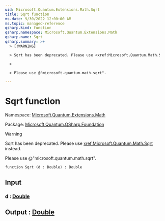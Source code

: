 ```yaml
---
uid: Microsoft.Quantum.Extensions.Math.Sqrt
title: Sqrt function
ms.date: 9/30/2022 12:00:00 AM
ms.topic: managed-reference
qsharp.kind: function
qsharp.namespace: Microsoft.Quantum.Extensions.Math
qsharp.name: Sqrt
qsharp.summary: >+
  > [!WARNING]

  > Sqrt has been deprecated. Please use <xref:Microsoft.Quantum.Math.Sqrt> instead.

  >

  > Please use @"microsoft.quantum.math.sqrt".

---
```


# Sqrt function

Namespace: [Microsoft.Quantum.Extensions.Math](xref:Microsoft.Quantum.Extensions.Math)

Package: [Microsoft.Quantum.QSharp.Foundation](https://nuget.org/packages/Microsoft.Quantum.QSharp.Foundation)


> [!WARNING]
> Sqrt has been deprecated. Please use <xref:Microsoft.Quantum.Math.Sqrt> instead.
>
> Please use @"microsoft.quantum.math.sqrt".



```qsharp
function Sqrt (d : Double) : Double
```


## Input

### d : [Double](xref:microsoft.quantum.qsharp.valueliterals#double-literals)





## Output : [Double](xref:microsoft.quantum.qsharp.valueliterals#double-literals)

